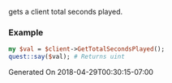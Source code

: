 gets a client total seconds played.
### Example

```perl
my $val = $client->GetTotalSecondsPlayed();
quest::say($val); # Returns uint
```


Generated On 2018-04-29T00:30:15-07:00